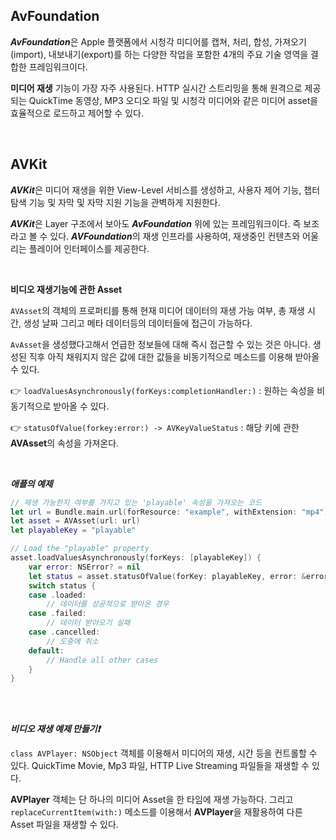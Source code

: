 ## AvFoundation

  ***AvFoundation***은 Apple 플랫폼에서 시청각 미디어를 캡쳐, 처리, 합성, 가져오기(import), 내보내기(export)를 하는 다양한 작업을 포함한 4개의 주요 기술 영역을 결합한 프레임워크이다.

 **미디어 재생** 기능이 가장 자주 사용된다. HTTP 실시간 스트리밍을 통해 원격으로 제공되는 QuickTime 동영상, MP3 오디오 파일 및 시청각 미디어와 같은 미디어 asset을 효율적으로 로드하고 제어할 수 있다.

<br>

## AVKit

 ***AVKit***은 미디어 재생을 위한 View-Level 서비스를 생성하고, 사용자 제어 기능, 챕터 탐색 기능 및 자막 및 자막 지원 기능을 관벽하게 지원한다.

 ***AVKit***은 Layer 구조에서 보아도 ***AvFoundation*** 위에 있는 프레임워크이다. 즉 보조라고 볼 수 있다. ***AVFoundation***의 재생 인프라를 사용하여, 재생중인 컨텐츠와 어울리는 플레이어 인터페이스를 제공한다.

<br>

**비디오 재생기능에 관한 Asset**

 `AVAsset`의 객체의 프로퍼티를 통해 현재 미디어 데이터의 재생 가능 여부, 총 재생 시간, 생성 날짜 그리고 메타 데이터등의 데이터들에 접근이 가능하다.

 `AvAsset`을 생성했다고해서 언급한 정보들에 대해 즉시 접근할 수 있는 것은 아니다. 생성된 직후 아직 채워지지 않은 값에 대한 값들을 비동기적으로 메소드를 이용해 받아올 수 있다.

👉  `loadValuesAsynchronously(forKeys:completionHandler:)` : 원하는 속성을 비동기적으로 받아올 수 있다.

👉 `statusOfValue(forkey:error:) -> AVKeyValueStatus` : 해당 키에 관한 **AVAsset**의 속성을 가져온다.

<br>

***애플의 예제***

```swift
// 재생 가능한지 여부를 가지고 있는 'playable' 속성을 가져오는 코드
let url = Bundle.main.url(forResource: "example", withExtension: "mp4")!
let asset = AVAsset(url: url)
let playableKey = "playable"

// Load the "playable" property
asset.loadValuesAsynchronously(forKeys: [playableKey]) {
    var error: NSError? = nil
    let status = asset.statusOfValue(forKey: playableKey, error: &error)
    switch status {
    case .loaded:
        // 데이터를 성공적으로 받아온 경우
    case .failed:
        // 데이터 받아오기 실패
    case .cancelled:
        // 도중에 취소
    default:
        // Handle all other cases
    }
}
```

<br>

<br>

***비디오 재생 예제 만들기❗️***

 `class AVPlayer: NSObject` 객체를 이용해서 미디어의 재생, 시간 등을 컨트롤할 수 있다. QuickTime Movie, Mp3 파일, HTTP Live Streaming 파일들을 재생할 수 있다.

 **AVPlayer** 객체는 단 하나의 미디어 Asset을 한 타임에 재생 가능하다. 그리고 `replaceCurrentItem(with:)` 메소드를 이용해서 **AVPlayer**을 재활용하여 다른 Asset 파일을 재생할 수 있다.



